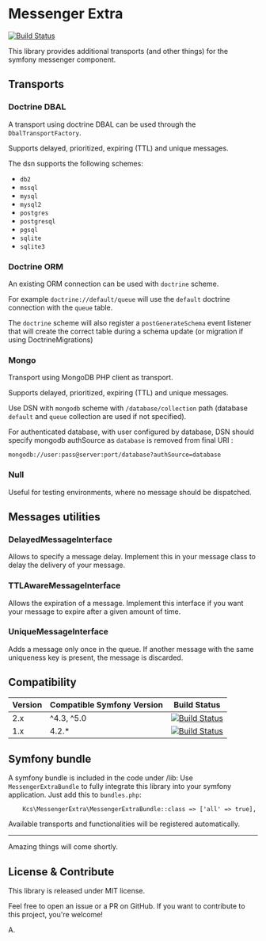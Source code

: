 Messenger Extra
===============

[![Build Status](https://travis-ci.com/alekitto/messenger-extra.svg?branch=master)](https://travis-ci.com/alekitto/messenger-extra)

This library provides additional transports (and other things) for the symfony messenger component.

## Transports

### Doctrine DBAL

A transport using doctrine DBAL can be used through the `DbalTransportFactory`.

Supports delayed, prioritized, expiring (TTL) and unique messages.

The dsn supports the following schemes:

- `db2`
- `mssql`
- `mysql`
- `mysql2`
- `postgres`
- `postgresql`
- `pgsql`
- `sqlite`
- `sqlite3`

### Doctrine ORM

An existing ORM connection can be used with `doctrine` scheme.

For example `doctrine://default/queue` will use the `default` doctrine
connection with the `queue` table.

The `doctrine` scheme will also register a `postGenerateSchema`
event listener that will create the correct table during a schema update
(or migration if using DoctrineMigrations)

### Mongo

Transport using MongoDB PHP client as transport.

Supports delayed, prioritized, expiring (TTL) and unique messages.

Use DSN with `mongodb` scheme with `/database/collection` path
(database `default` and `queue` collection are used if not specified).

For authenticated database, with user configured by database, DSN should
specify mongodb authSource as `database` is removed from final URI :


```
mongodb://user:pass@server:port/database?authSource=database
```

### Null

Useful for testing environments, where no message should be dispatched.

## Messages utilities

### DelayedMessageInterface

Allows to specify a message delay. Implement this in your message class to delay the delivery of your message.

### TTLAwareMessageInterface

Allows the expiration of a message.
Implement this interface if you want your message to expire after a given amount of time.

### UniqueMessageInterface

Adds a message only once in the queue.
If another message with the same uniqueness key is present, the message is discarded.

## Compatibility

| Version    | Compatible Symfony Version | Build Status |
|------------|----------------------------|--------------|
| 2.x        | ^4.3, ^5.0                 | [![Build Status](https://travis-ci.com/alekitto/messenger-extra.svg?branch=2.x)](https://travis-ci.com/alekitto/messenger-extra) |
| 1.x        | 4.2.*                      | [![Build Status](https://travis-ci.com/alekitto/messenger-extra.svg?branch=1.x)](https://travis-ci.com/alekitto/messenger-extra) |

## Symfony bundle

A symfony bundle is included in the code under /lib:
Use `MessengerExtraBundle` to fully integrate this library into your symfony application.
Just add this to `bundles.php`:

```
    Kcs\MessengerExtra\MessengerExtraBundle::class => ['all' => true],
```

Available transports and functionalities will be registered automatically.

---

Amazing things will come shortly.

## License & Contribute

This library is released under MIT license.

Feel free to open an issue or a PR on GitHub. If you want to contribute to this project, you're welcome!

A.

